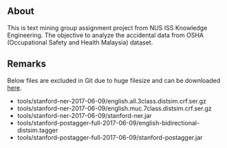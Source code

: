 ## About
This is text mining group assignment project from NUS ISS Knowledge Engineering. The objective to analyze the accidental data from OSHA (Occupational Safety and Health Malaysia) dataset.

## Remarks
Below files are excluded in Git due to huge filesize and can be downloaded [here](https://stanfordnlp.github.io/CoreNLP/).
* tools/stanford-ner-2017-06-09/english.all.3class.distsim.crf.ser.gz
* tools/stanford-ner-2017-06-09/english.muc.7class.distsim.crf.ser.gz
* tools/stanford-ner-2017-06-09/stanford-ner.jar
* tools/stanford-postagger-full-2017-06-09/english-bidirectional-distsim.tagger
* tools/stanford-postagger-full-2017-06-09/stanford-postagger.jar